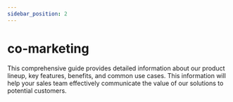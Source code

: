 ```yaml
---
sidebar_position: 2
---
```


# co-marketing

This comprehensive guide provides detailed information about our product lineup, key features, benefits, and common use cases. This information will help your sales team effectively communicate the value of our solutions to potential customers.
